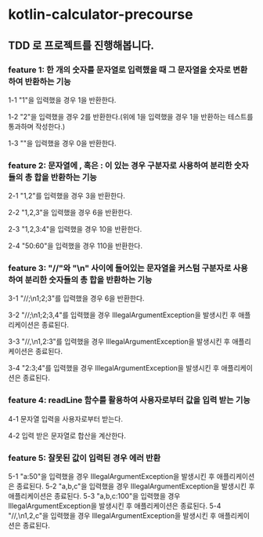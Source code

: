 # kotlin-calculator-precourse

## TDD 로 프로젝트를 진행해봅니다.

### feature 1: 한 개의 숫자를 문자열로 입력했을 때 그 문자열을 숫자로 변환하여 반환하는 기능
1-1 "1"을 입력했을 경우 1을 반환한다.

1-2 "2"을 입력했을 경우 2를 반환한다.(위에 1을 입력했을 경우 1을 반환하는 테스트를 통과하며 작성한다.)

1-3 ""을 입력했을 경우 0을 반환한다.

### feature 2: 문자열에 , 혹은 : 이 있는 경우 구분자로 사용하여 분리한 숫자들의 총 합을 반환하는 기능
2-1 "1,2"를 입력했을 경우 3을 반환한다.

2-2 "1,2,3"을 입력했을 경우 6을 반환한다.

2-3 "1,2,3:4"을 입력했을 경우 10을 반환한다.

2-4 "50:60"을 입력했을 경우 110을 반환한다.

### feature 3: "//"와 "\n" 사이에 들어있는 문자열을 커스텀 구분자로 사용하여 분리한 숫자들의 총 합을 반환하는 기능
3-1 "//;\n1;2;3"를 입력했을 경우 6을 반환한다.

3-2 "//;\n1;2;3,4"를 입력했을 경우 IllegalArgumentException을 발생시킨 후 애플리케이션은 종료된다.

3-3 "//,\n1,2:3"를 입력했을 경우 IllegalArgumentException을 발생시킨 후 애플리케이션은 종료된다.

3-4 "2:3;4"를 입력했을 경우 IllegalArgumentException을 발생시킨 후 애플리케이션은 종료된다.

### feature 4: readLine 함수를 활용하여 사용자로부터 값을 입력 받는 기능
4-1 문자열 입력을 사용자로부터 받는다.

4-2 입력 받은 문자열로 합산을 계산한다.

### feature 5: 잘못된 값이 입력된 경우 에러 반환
5-1 "a:50"을 입력했을 경우 IllegalArgumentException을 발생시킨 후 애플리케이션은 종료된다.
5-2 "a,b,c"을 입력했을 경우 IllegalArgumentException을 발생시킨 후 애플리케이션은 종료된다.
5-3 "a,b,c:100"을 입력했을 경우 IllegalArgumentException을 발생시킨 후 애플리케이션은 종료된다.
5-4 "//,\n1,2,c"을 입력했을 경우 IllegalArgumentException을 발생시킨 후 애플리케이션은 종료된다.
